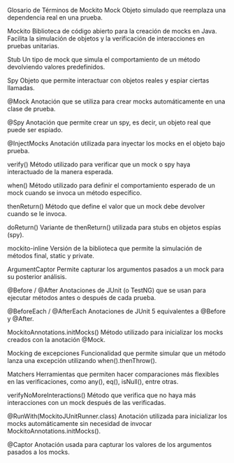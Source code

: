 Glosario de Términos de Mockito
Mock
Objeto simulado que reemplaza una dependencia real en una prueba.

Mockito
Biblioteca de código abierto para la creación de mocks en Java. Facilita la simulación de objetos y la verificación de interacciones en pruebas unitarias.

Stub
Un tipo de mock que simula el comportamiento de un método devolviendo valores predefinidos.

Spy
Objeto que permite interactuar con objetos reales y espiar ciertas llamadas.

@Mock
Anotación que se utiliza para crear mocks automáticamente en una clase de prueba.

@Spy
Anotación que permite crear un spy, es decir, un objeto real que puede ser espiado.

@InjectMocks
Anotación utilizada para inyectar los mocks en el objeto bajo prueba.

verify()
Método utilizado para verificar que un mock o spy haya interactuado de la manera esperada.

when()
Método utilizado para definir el comportamiento esperado de un mock cuando se invoca un método específico.

thenReturn()
Método que define el valor que un mock debe devolver cuando se le invoca.

doReturn()
Variante de thenReturn() utilizada para stubs en objetos espías (spy).

mockito-inline
Versión de la biblioteca que permite la simulación de métodos final, static y private.

ArgumentCaptor
Permite capturar los argumentos pasados a un mock para su posterior análisis.

@Before / @After
Anotaciones de JUnit (o TestNG) que se usan para ejecutar métodos antes o después de cada prueba.

@BeforeEach / @AfterEach
Anotaciones de JUnit 5 equivalentes a @Before y @After.

MockitoAnnotations.initMocks()
Método utilizado para inicializar los mocks creados con la anotación @Mock.

Mocking de excepciones
Funcionalidad que permite simular que un método lanza una excepción utilizando when().thenThrow().

Matchers
Herramientas que permiten hacer comparaciones más flexibles en las verificaciones, como any(), eq(), isNull(), entre otras.

verifyNoMoreInteractions()
Método que verifica que no haya más interacciones con un mock después de las verificadas.

@RunWith(MockitoJUnitRunner.class)
Anotación utilizada para inicializar los mocks automáticamente sin necesidad de invocar MockitoAnnotations.initMocks().

@Captor
Anotación usada para capturar los valores de los argumentos pasados a los mocks.
